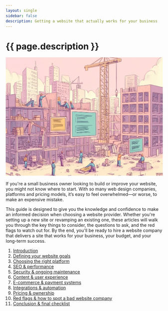```yaml
---
layout: single
sidebar: false
description: Getting a website that actually works for your business
---
```


# {{ page.description }}

![{{ page.description }}](/assets/images/website-build.png)

If you're a small business owner looking to build or improve your website,
you might not know where to start. With so many web design companies,
platforms and pricing models, it’s easy to feel overwhelmed—or worse, to
make an expensive mistake.

This guide is designed to give you the knowledge and confidence to make an
informed decision when choosing a website provider. Whether you're setting
up a new site or revamping an existing one, these articles will walk you
through the key things to consider, the questions to ask, and the red flags
to watch out for. By the end, you'll be ready to hire a website company that
delivers a site that works for your business, your budget, and your
long-term success.

1. [Introduction](./introduction/)
1. [Defining your website goals](./goals/)
1. [Choosing the right platform](./platform/)
1. [SEO & performance](./seo/)
1. [Security & ongoing maintenance](./maintenance/)
1. [Content & user experience](./content/)
1. [E-commerce & payment systems](./ecommerce/)
1. [Integrations & automation](./integrations/)
1. [Pricing & ownership](./pricing/)
1. [Red flags & how to spot a bad website company](./redflags/)
1. [Conclusion & final checklist](./conclusion/)

